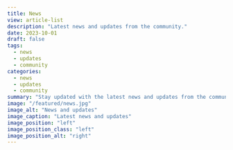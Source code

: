 ```yaml
---
title: News
view: article-list
description: "Latest news and updates from the community."
date: 2023-10-01
draft: false
tags: 
  - news
  - updates
  - community
categories:
  - news
  - updates
  - community
summary: "Stay updated with the latest news and updates from the community. Explore articles, announcements, and more."
image: "/featured/news.jpg"
image_alt: "News and updates"
image_caption: "Latest news and updates"
image_position: "left"
image_position_class: "left"
image_position_alt: "right"
---
```

